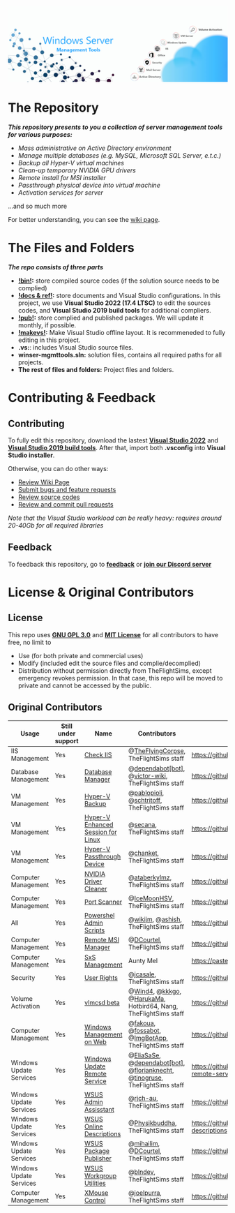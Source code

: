 


![Windows Server Management Tools - Banner](https://github.com/TheFlightSims/windowsserver-mgmttools/blob/master/docs_image.png?raw=true)
# The Repository

***This repository presents to you a collection of server management tools for various purposes:***
- *Mass administrative on Active Directory environment*
- *Manage multiple databases (e.g. MySQL, Microsoft SQL Server, e.t.c.)*
- *Backup all Hyper-V virtual machines*
- *Clean-up temporary NVIDIA GPU drivers*
- *Remote install for MSI installer*
- *Passthrough physical device into virtual machine*
- *Activation services for server*

...and so much more

For better understanding, you can see the [wiki page](https://github.com/TheFlightSims/windowsserver-mgmttools/wiki).


# The Files and Folders

***The repo consists of three parts***
 - **[!bin!](https://github.com/TheFlightSims/windowsserver-mgmttools/tree/master/!bin!):** store compiled source codes (if the solution source needs to be complied)
 - **[!docs & ref!](https://github.com/TheFlightSims/windowsserver-mgmttools/tree/master/!docs%20&%20ref!):** store documents and Visual Studio configurations. In this project, we use **Visual Studio 2022 (17.4 LTSC)** to edit the sources codes, and **Visual Studio 2019 build tools** for additional compliers.
 - **[!pub!](https://github.com/TheFlightSims/windowsserver-mgmttools/tree/master/!pub!):** store complied and published packages. We will update it monthly, if possible.
 - **[!makevs!](https://github.com/TheFlightSims/windowsserver-mgmttools/tree/master/!makevs!):** Make Visual Studio offline layout. It is recommeneded to fully editing in this project.
 - **.vs:**: includes Visual Studio source files.
 - **winser-mgmttools.sln:** solution files, contains all required paths for all projects.
 - **The rest of files and folders:** Project files and folders.

# Contributing & Feedback

## Contributing
To fully edit this repository, download the lastest **[Visual Studio 2022](https://visualstudio.microsoft.com/downloads/)** and **[Visual Studio 2019 build tools](https://visualstudio.microsoft.com/vs/older-downloads/)**. After that, import both **.vsconfig** into **Visual Studio installer**.

Otherwise, you can do other ways:
 - [Review Wiki Page](https://github.com/TheFlightSims/windowsserver-mgmttools/wiki)
 - [Submit bugs and feature requests](https://github.com/TheFlightSims/windowsserver-mgmttools/issues)
 - [Review source codes](https://github.com/TheFlightSims/windowsserver-mgmttools)
 - [Review and commit pull requests](https://github.com/TheFlightSims/windowsserver-mgmttools/pulls)

*Note that the Visual Studio workload can be really heavy: requires around 20-40Gb for all required libraries*

## Feedback
To feedback this repository, go to [**feedback**](https://github.com/TheFlightSims/windowsserver-mgmttools/issues) or **[join our Discord server](https://discord.gg/VdbJAHKhuW)**

# License & Original Contributors
## License 
This repo uses [**GNU GPL 3.0**](https://www.gnu.org/licenses/gpl-3.0.en.html) and [**MIT License**](https://opensource.org/licenses/MIT) for all contributors to have free, no limit to 
- Use (for both private and commercial uses)
- Modify (included edit the source files and complie/decomplied) 
- Distribution without permission directly from TheFlightSims, except emergency revokes permission. In that case, this repo will be moved to private and cannot be accessed by the public.

## Original Contributors
|Usage|Still under support|Name|Contributors|Folks from|
|--|--|--|--|--|
|IIS Management|Yes|[Check IIS](https://github.com/TheFlightSims/windowsserver-mgmttools/tree/master/check-iis)|@[TheFlyingCorpse](https://github.com/TheFlyingCorpse), TheFlightSims staff|https://github.com/TheFlyingCorpse/check_iis
|Database Management|Yes|[Database Manager](https://github.com/TheFlightSims/windowsserver-mgmttools/tree/master/database-manager)|@[dependabot[bot]](https://github.com/apps/dependabot), @[victor-wiki](https://github.com/victor-wiki), TheFlightSims staff|https://github.com/victor-wiki/DatabaseManager|
|VM Management|Yes|[Hyper-V Backup](https://github.com/TheFlightSims/windowsserver-mgmttools/tree/master/hyperv-backup)|@[pablopioli](https://github.com/pablopioli), @[schtritoff](https://github.com/schtritoff), TheFlightSims staff|https://github.com/ColiseoSoftware/hypervbackup|
|VM Management|Yes|[Hyper-V Enhanced Session for Linux](https://github.com/TheFlightSims/windowsserver-mgmttools/tree/master/hyper-v-enhanced-session-linux)|@[secana](https://github.com/secana), TheFlightSims staff|https://github.com/secana/EnhancedSessionMode|
|VM Management|Yes|[Hyper-V Passthrough Device](https://github.com/TheFlightSims/windowsserver-mgmttools/tree/master/hyperv-passthrough)|@[chanket](https://github.com/chanket), TheFlightSims staff|https://github.com/chanket/DDA|
|Computer Management|Yes|[NVIDIA Driver Cleaner](https://github.com/TheFlightSims/windowsserver-mgmttools/tree/master/nvidia-driver-cleaner)|@[ataberkylmz](https://github.com/ataberkylmz), TheFlightSims staff|https://github.com/ataberkylmz/NvidiaDriverCleaner|
|Computer Management|Yes|[Port Scanner](https://github.com/TheFlightSims/windowsserver-mgmttools/tree/master/port-scanner)|@[IceMoonHSV](https://github.com/IceMoonHSV), TheFlightSims staff|https://github.com/IceMoonHSV/PortScanner|
|All|Yes|[Powershel Admin Scripts](https://github.com/TheFlightSims/windowsserver-mgmttools/tree/master/poweshell-adminscript)|@[wikijm](https://github.com/wikijm), @[ashish](https://github.com/ashishknitcs), TheFlightSims staff|https://github.com/wikijm/PowerShell-AdminScripts|
|Computer Management|Yes|[Remote MSI Manager](https://github.com/TheFlightSims/windowsserver-mgmttools/tree/master/remote-msi-manager)|@[DCourtel](https://github.com/DCourtel), TheFlightSims staff|https://github.com/DCourtel/Remote_MSI_Manager|
|Computer Management|Yes|[SxS Management](https://github.com/TheFlightSims/windowsserver-mgmttools/tree/master/sxs-mgmt)| Aunty Mel|https://pastebin.com/raw/9iuAqJSn|
|Security|Yes|[User Rights](https://github.com/TheFlightSims/windowsserver-mgmttools/tree/master/user-rights)|@[jcasale](https://github.com/jcasale), TheFlightSims staff|https://github.com/jcasale/UserRights|
|Volume Activation|Yes|[vlmcsd beta](https://github.com/TheFlightSims/windowsserver-mgmttools/tree/master/vlmcsd-beta)|@[Wind4](https://github.com/Wind4/vlmcsd), @[kkkgo](https://github.com/kkkgo), @[HarukaMa](https://github.com/HarukaMa), Hotbird64, Nang, TheFlightSims staff|https://github.com/kkkgo/vlmcsd|
|Computer Management|Yes|[Windows Management on Web](https://github.com/TheFlightSims/windowsserver-mgmttools/tree/master/winman)|@[fakoua](https://github.com/fakoua), @[fossabot](https://github.com/fossabot), @[ImgBotApp](https://github.com/ImgBotApp), TheFlightSims staff|https://github.com/fakoua/WinMan|
|Windows Update Services|Yes|[Windows Update Remote Service](https://github.com/TheFlightSims/windowsserver-mgmttools/tree/master/winupdate-remote-svc)|@[EliaSaSe](https://github.com/EliaSaSe), @[dependabot[bot]](https://github.com/apps/dependabot), @[florianknecht](https://github.com/florianknecht), @[tinogruse](https://github.com/tinogruse), TheFlightSims staff|https://github.com/EliaSaSe/windows-update-remote-service|
|Windows Update Services|Yes|[WSUS Admin Assisstant](https://github.com/TheFlightSims/windowsserver-mgmttools/tree/master/wsusadminassistant)|@[rjch-au](https://github.com/rjch-au), TheFlightSims staff|https://github.com/rjch-au/WSUSAdminAssistant|
|Windows Update Services|Yes|[WSUS Online Descriptions](https://github.com/TheFlightSims/windowsserver-mgmttools/tree/master/wsusonlinedescriptions)|@[Physikbuddha](https://github.com/Physikbuddha), TheFlightSims staff|https://github.com/Physikbuddha/wsus-online-descriptions|
|Windows Update Services|Yes|[WSUS Package Publisher](https://github.com/TheFlightSims/windowsserver-mgmttools/tree/master/wsuspackagepublisher)|@[mihailim](https://github.com/mihailim), @[DCourtel](https://github.com/DCourtel), TheFlightSims staff|https://github.com/DCourtel/Wsus_Package_Publisher|
|Windows Update Services|Yes|[WSUS Workgroup Utilities](https://github.com/TheFlightSims/windowsserver-mgmttools/tree/master/wsusworkgrouputilities)|@[blndev](https://github.com/blndev/), TheFlightSims staff|https://github.com/blndev/wsusworkgroup|
|Computer Management|Yes|[XMouse Control](https://github.com/TheFlightSims/windowsserver-mgmttools/tree/master/xmouse-controls-develop)|@[joelpurra](https://github.com/joelpurra), TheFlightSims staff|https://github.com/joelpurra/xmouse-controls|
